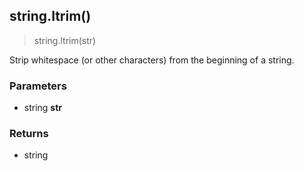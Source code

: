 
## string.ltrim()

> string.ltrim(str)

Strip whitespace (or other characters) from the beginning of a string.


### Parameters

-   string **str**

### Returns

-   string
